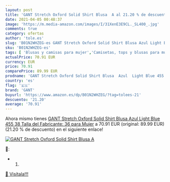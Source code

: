 ```yaml
---
layout: post
title: 'GANT Stretch Oxford Solid Shirt Blusa  A al 21.20 % de descuento'
date: 2021-04-05 00:48:37
image: 'https://m.media-amazon.com/images/I/31XenE3E9CL._SL400_.jpg'
comments: true
category: ofertas
author: 'tole.es'
slug: 'B01N2WHZEG-es GANT Stretch Oxford Solid Shirt Blusa Azul Light Blue 455...'
sku: 'B01N2WHZEG-es'
tags: [ 'Blusas y camisas para mujer','Camisetas, tops y blusas para mujer','Ropa','Ropa para mujer','blusa','gant', ]
actualPrice: 70.91 EUR
currency: EUR
price: 70.91
comparePrice: 89.99 EUR
prodname: 'GANT Stretch Oxford Solid Shirt Blusa  Azul  Light Blue 455   38  Talla del Fabricante: 36  para Mujer'
country: 'es'
flag: '🇪🇸'
brand: 'GANT'
buyurl: 'https://www.amazon.es/dp/B01N2WHZEG/?tag=tolees-21'
descuento: '21.20'
average: '70.91'
---
```


Ahora mismo tienes [GANT Stretch Oxford Solid Shirt Blusa  Azul  Light Blue 455   38  Talla del Fabricante: 36  para Mujer](https://www.amazon.es/dp/B01N2WHZEG/?tag=tolees-21) a 70.91 EUR (original: 89.99 EUR) (21.20 %  de descuento) en el siguiente enlace!

[![GANT Stretch Oxford Solid Shirt Blusa  A](https://m.media-amazon.com/images/I/31XenE3E9CL._SL400_.jpg)](https://www.amazon.es/dp/B01N2WHZEG/?tag=tolees-21)

🔎:

- 1.

[🛒 Visítala!!!](https://www.amazon.es/dp/B01N2WHZEG/?tag=tolees-21)

